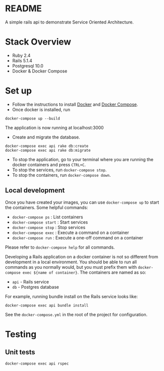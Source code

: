 # README

A simple rails api to demonstrate Service Oriented Architecture.

# Stack Overview

- Ruby 2.4
- Rails 5.1.4
- Postgresql 10.0
- Docker & Docker Compose

# Set up
  
- Follow the instructions to install [Docker](https://docs.docker.com/engine/installation/) and [Docker Compose](https://docs.docker.com/compose/install/). 
- Once docker is installed, run 
```
docker-compose up --build
```
The application is now running at localhost:3000

- Create and migrate the database.  
```
docker-compose exec api rake db:create
docker-compose exec api rake db:migrate
```
- To stop the application, go to your terminal where you are running the docker containers and press `CTRL+C`.
- To stop the services, run `docker-compose stop`.
- To stop the containers, run `docker-compose down`.

## Local development

Once you have created your images, you can use `docker-compose up` to start the containers. Some helpful commands:

- `docker-compose ps` : List containers
- `docker-compose start` : Start services
- `docker-compose stop` : Stop services
- `docker-compose exec` : Execute a command on a container
- `docker-compose run` : Execute a one-off command on a container

Please refer to `docker-compose help` for all commands.

Developing a Rails application on a docker container is not so different from development in a local environment.  You should be able to run all commands as you normally would, but you must prefix them with `docker-compose exec ${name of container}`. The containers are named as so:
- `api` - Rails service
- `db` - Postgres database

For example, running bundle install on the Rails service looks like:
```
docker-compose exec api bundle install
```

See the `docker-compose.yml` in the root of the project for configuration.

# Testing

## Unit tests

```
docker-compose exec api rspec
```

